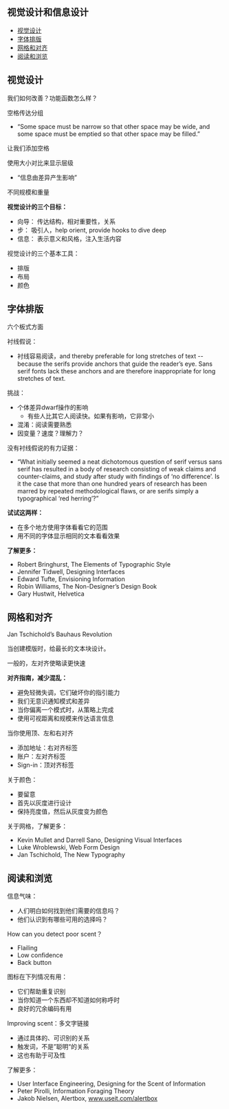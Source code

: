 ## 视觉设计和信息设计 ##
- [视觉设计](#1)
- [字体排版](#2)
- [网格和对齐](#3)
- [阅读和浏览](#4)

<a name="1"></a>
## 视觉设计 ##

我们如何改善？功能函数怎么样？

空格传达分组

- “Some space must be narrow so that other space may be wide, and some space must be emptied so that other space may be filled.”

让我们添加空格

使用大小对比来显示层级

- “信息由差异产生影响”

不同规模和重量

**视觉设计的三个目标：**

- 向导： 传达结构，相对重要性，关系
- 步： 吸引人，help orient, provide hooks to dive deep
- 信息： 表示意义和风格，注入生活内容

视觉设计的三个基本工具：

- 排版
- 布局
- 颜色

<a name="2"></a>
## 字体排版 ##

六个板式方面

衬线假说：

- 衬线容易阅读，and thereby preferable for long stretches of 
text -- because the serifs provide anchors that guide the reader’s eye. Sans serif fonts lack these anchors and are therefore inappropriate for long stretches of text.

挑战：

- 个体差异dwarf操作的影响
	- 有些人比其它人阅读快。如果有影响，它非常小
- 混淆：阅读需要熟悉
- 因变量？速度？理解力？

没有衬线假说的有力证据：

- “What initially seemed a neat dichotomous question of serif versus sans serif has resulted in a body of research consisting of weak claims and counter-claims, and study after study with findings of ‘no difference’. Is it the case that more than one hundred years of research has been marred by repeated methodological flaws, or are serifs simply a typographical ‘red herring’?”

**试试这两样：**

- 在多个地方使用字体看看它的范围
- 用不同的字体显示相同的文本看看效果

**了解更多：**

- Robert Bringhurst, The Elements of Typographic Style
- Jennifer Tidwell, Designing Interfaces
- Edward Tufte, Envisioning Information
- Robin Williams, The Non-Designer’s Design Book
- Gary Hustwit, Helvetica

<a name="3"></a>
## 网格和对齐 ##

Jan Tschichold’s Bauhaus Revolution

当创建模版时，给最长的文本块设计。

一般的，左对齐使略读更快速

**对齐指南，减少混乱：**

- 避免轻微失调，它们破坏你的指引能力
- 我们无意识通知模式和差异
- 当你偏离一个模式时，从策略上完成
- 使用可视距离和规模来传达语言信息

当你使用顶、左和右对齐

- 添加地址：右对齐标签
- 账户：左对齐标签
- Sign-in：顶对齐标签

关于颜色：

- 要留意
- 首先以灰度进行设计
- 保持亮度值，然后从灰度变为颜色

关于网格，了解更多：

- Kevin Mullet and Darrell Sano, Designing Visual Interfaces
- Luke Wroblewski, Web Form Design
- Jan Tschichold, The New Typography

<a name="4"></a>
## 阅读和浏览 ##

信息气味：

- 人们明白如何找到他们需要的信息吗？
- 他们认识到有哪些可用的选择吗？

How can you detect poor scent？

- Flailing
- Low confidence
- Back button

图标在下列情况有用：

- 它们帮助重复识别
- 当你知道一个东西却不知道如何称呼时
- 良好的冗余编码有用

Improving scent：多文字链接

- 通过具体的、可识别的关系
- 触发词，不是”聪明“的关系
- 这也有助于可及性

了解更多：

- User Interface Engineering, Designing for the Scent of Information
- Peter Pirolli, Information Foraging Theory
- Jakob Nielsen, Alertbox, www.useit.com/alertbox